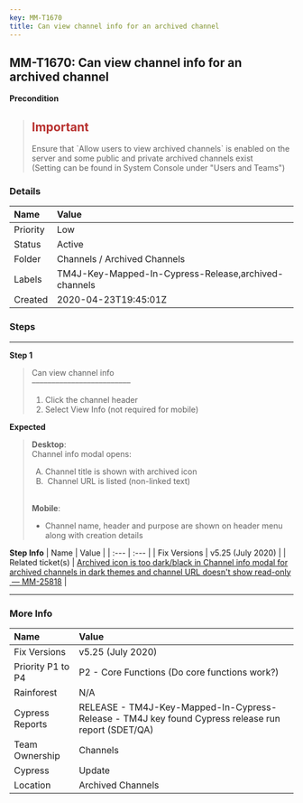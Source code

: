 ```yaml
---
key: MM-T1670
title: Can view channel info for an archived channel
---
```


## MM-T1670: Can view channel info for an archived channel

**Precondition**

> <article><h1><span style="color: rgb(184, 49, 47);">Important</span></h1>Ensure that `Allow users to view archived channels` is enabled on the server and some public and private archived channels exist<br>(Setting can be found in System Console under "Users and Teams")</article>

### Details

| Name     | Value                                                |
| :------- | :--------------------------------------------------- |
| Priority | Low                                                  |
| Status   | Active                                               |
| Folder   | Channels / Archived Channels                         |
| Labels   | TM4J-Key-Mapped-In-Cypress-Release,archived-channels |
| Created  | 2020-04-23T19:45:01Z                                 |

### Steps

<hr/>

**Step 1**

> <article>Can view channel info<br>–––––––––––––––––––––––––<ol><li>Click the channel header</li><li>Select View Info (not required for mobile)</li></ol></article>

**Expected**

> <article><strong>Desktop</strong>:<br>Channel info modal opens:<ol style="list-style-type: upper-alpha;"><li>Channel title is shown with archived icon</li><li>&nbsp;Channel URL is listed (non-linked text)</li></ol><br><strong>Mobile</strong>:<ul><li>Channel name, header and purpose are shown on header menu along with creation details</li></ul></article>

**Step Info**
| Name | Value |
| :--- | :--- |
| Fix Versions | v5.25 (July 2020) |
| Related ticket(s) | <a href="https://mattermost.atlassian.net/browse/MM-25818">Archived icon is too dark/black in Channel info modal for archived channels in dark themes and channel URL doesn't show read-only &nbsp;— MM-25818</a> |

<hr/>

### More Info

| Name              | Value                                                                                              |
| :---------------- | :------------------------------------------------------------------------------------------------- |
| Fix Versions      | v5.25 (July 2020)                                                                                  |
| Priority P1 to P4 | P2 - Core Functions (Do core functions work?)                                                      |
| Rainforest        | N/A                                                                                                |
| Cypress Reports   | RELEASE - TM4J-Key-Mapped-In-Cypress-Release - TM4J key found Cypress release run report (SDET/QA) |
| Team Ownership    | Channels                                                                                           |
| Cypress           | Update                                                                                             |
| Location          | Archived Channels                                                                                  |
